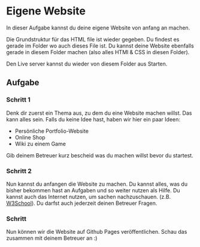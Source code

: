 # Eigene Website

In dieser Aufgabe kannst du deine eigene Website von anfang an machen.

Die Grundstruktur für das HTML file ist wieder gegeben. Du findest es gerade im Folder wo auch dieses File ist. 
Du kannst deine Website ebenfalls gerade in diesem Folder machen (also alles HTMl & CSS in diesen Folder).

Den Live server kannst du wieder von diesem Folder aus Starten.

## Aufgabe

### Schritt 1

Denk dir zuerst ein Thema aus, zu dem du eine Website machen willst. Das kann alles sein. 
Falls du keine Idee hast, haben wir hier ein paar Ideen:

* Persönliche Portfolio-Website
* Online Shop
* Wiki zu einem Game

Gib deinem Betreuer kurz bescheid was du machen willst bevor du startest.

### Schritt 2

Nun kannst du anfangen die Website zu machen. Du kannst alles, was du bisher bekommen hast an Aufgaben und so weiter
nutzen als Hilfe. Du kannst auch das Internet nutzen, um sachen nachzuschauen. (z.B. [W3School](https://www.w3schools.com/html/)).
Du darfst auch jederzeit deinen Betreuer Fragen.


### Schritt <ende>

Nun können wir die Website auf Github Pages veröffentlichen. Schau das zusammen mit deinem Betreuer an :)